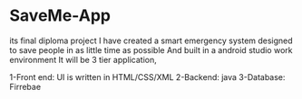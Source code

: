# SaveMe-App
its final diploma project
I have created a smart emergency system designed to save people in as little time as possible
And built in a android studio work environment
It will be 3 tier application,

1-Front end: UI is written in HTML/CSS/XML
2-Backend: java
3-Database: Firrebae
